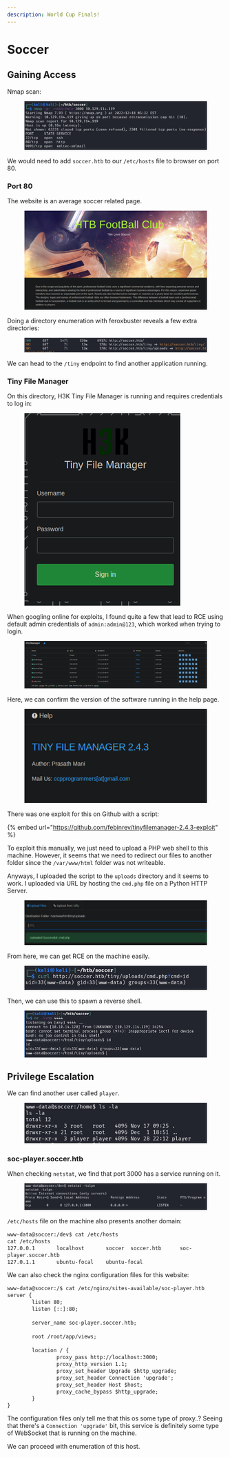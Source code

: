 ```yaml
---
description: World Cup Finals!
---
```


# Soccer

## Gaining Access

Nmap scan:

<figure><img src="../../../.gitbook/assets/image (6) (9).png" alt=""><figcaption></figcaption></figure>

We would need to add `soccer.htb` to our `/etc/hosts` file to browser on port 80.

### Port 80

The website is an average soccer related page.

<figure><img src="../../../.gitbook/assets/image (8) (2) (1).png" alt=""><figcaption></figcaption></figure>

Doing a directory enumeration with feroxbuster reveals a few extra directories:

<figure><img src="../../../.gitbook/assets/image (2) (8).png" alt=""><figcaption></figcaption></figure>

We can head to the `/tiny` endpoint to find another application running.

### Tiny File Manager

On this directory, H3K Tiny File Manager is running and requires credentials to log in:

<figure><img src="../../../.gitbook/assets/image (165) (3).png" alt=""><figcaption></figcaption></figure>

When googling online for exploits, I found quite a few that lead to RCE using default admin credentials of `admin:admin@123`, which worked when trying to login.

<figure><img src="../../../.gitbook/assets/image (26) (4).png" alt=""><figcaption></figcaption></figure>

Here, we  can confirm the version of the software running in the help page.

<figure><img src="../../../.gitbook/assets/image (4) (2).png" alt=""><figcaption></figcaption></figure>

There was one exploit for this on Github with a script:

{% embed url="https://github.com/febinrev/tinyfilemanager-2.4.3-exploit" %}

To exploit this manually, we just need to upload a PHP web shell to this machine. However, it seems that we need to redirect our files to another folder since the `/var/www/html` folder was not writeable.

Anyways, I uploaded the script to the `uploads` directory and it seems to work. I uploaded via URL by hosting the `cmd.php` file on a Python HTTP Server.

<figure><img src="../../../.gitbook/assets/image (473).png" alt=""><figcaption></figcaption></figure>

From here, we can get RCE on the machine easily.

<figure><img src="../../../.gitbook/assets/image (10) (2) (1).png" alt=""><figcaption></figcaption></figure>

Then, we can use this to spawn a reverse shell.

<figure><img src="../../../.gitbook/assets/image (7) (4).png" alt=""><figcaption></figcaption></figure>

## Privilege Escalation

We can find another user called `player`.&#x20;

<figure><img src="../../../.gitbook/assets/image (31) (5).png" alt=""><figcaption></figcaption></figure>

### soc-player.soccer.htb

When checking `netstat`, we find that port 3000 has a service running on it.

<figure><img src="../../../.gitbook/assets/image (17) (8).png" alt=""><figcaption></figcaption></figure>

`/etc/hosts` file on the machine also presents another domain:

```
www-data@soccer:/dev$ cat /etc/hosts
cat /etc/hosts
127.0.0.1       localhost       soccer  soccer.htb      soc-player.soccer.htb
127.0.1.1       ubuntu-focal    ubuntu-focal
```

We can also check the nginx configuration files for this website:

```
www-data@soccer:/$ cat /etc/nginx/sites-available/soc-player.htb 
server {
        listen 80;
        listen [::]:80;

        server_name soc-player.soccer.htb;

        root /root/app/views;

        location / {
                proxy_pass http://localhost:3000;
                proxy_http_version 1.1;
                proxy_set_header Upgrade $http_upgrade;
                proxy_set_header Connection 'upgrade';
                proxy_set_header Host $host;
                proxy_cache_bypass $http_upgrade;
        }
}
```

The configuration files only tell me that this os some type of proxy..? Seeing that there's a `Connection 'upgrade'` bit, this service is definitely some type of WebSocket that is running on the machine.

We can proceed with enumeration of this host.
